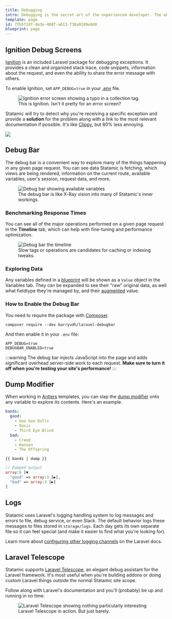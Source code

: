 ```yaml
---
title: Debugging
intro: Debugging is the secret art of the experienced developer. The ability to inspect stack traces, rifle through response objects, and dump data to the screen is often the quickest way to get yourself unstuck and back on track. Here are some tools Statamic provides to help you debug.
template: page
id: 7fb5f2df-de3e-480f-a613-f38a9109e8d8
blueprint: page
---
```

## Ignition Debug Screens

[Ignition][ignition] is an included Laravel package for debugging exceptions. It provides a clean and organized stack trace, code snippets, information about the request, and even the ability to share the error message with others.

To enable Ignition, set `APP_DEBUG=true` in your [.env](/configuration#environment-variables) file.

<figure>
    <img src="/img/ignition-collection.png" alt="Ignition error screen showing a typo in a collection tag.">
    <figcaption>This is Ignition. Isn't it pretty for an error screen?</figcaption>
</figure>

Statamic will try to detect why you're receiving a specific exception and provide a **solution** for the problem along with a link to the most relevant documentation if possible. It's like <a href="" x-on:click.prevent="showEasterEgg = true">Clippy</a>, but 80% less annoying.

<img src="/img/clippy-docs.gif" class="fixed z-10 cursor-pointer bottom-0 right-0 m-8" x-show.transition="showEasterEgg" x-on:click="showEasterEgg = false">

## Debug Bar

The debug bar is a convenient way to explore many of the things happening in any given page request. You can see data Statamic is fetching, which views are being rendered, information on the current route, available variables, user's session, request data, and more.

<figure>
    <img src="/img/debug-bar.png" alt="Debug bar showing available variables">
    <figcaption>The debug bar is like X-Ray vision into many of Statamic's inner workings.</figcaption>
</figure>

### Benchmarking Response Times

You can see all of the major operations performed on a given page request in the **Timeline** tab, which can help with fine-tuning and performance optimization.

<figure>
    <img src="/img/debug-bar-timeline.png" alt="Debug bar the timeline">
    <figcaption>Slow tags or operations are candidates for caching or indexing tweaks.</figcaption>
</figure>

### Exploring Data

Any variables defined in a [blueprint](/blueprints) will be shown as a `Value` object in the Variables tab. They can be expanded to see their "raw" original data, as well what fieldtype they're managed by, and their [augmented](/augmentation) value.

### How to Enable the Debug Bar

You need to require the package with [Composer][composer].

``` shell
composer require --dev barryvdh/laravel-debugbar
```

And then enable it in your `.env` file:

```env
APP_DEBUG=true
DEBUGBAR_ENABLED=true
```

:::warning
The debug bar injects JavaScript into the page and adds significant overhead server-side work to each request. **Make sure to turn it off when you're testing your site's performance!**
:::

## Dump Modifier

When working in [Antlers](/antlers) templates, you can slap the [dump modifier](/modifiers/dump) onto any variable to explore its contents. Here's an example.

``` yaml
bands:
  good:
    - Goo Goo Dolls
    - Oasis
    - Third Eye Blind
  bad:
    - Creed
    - Hanson
    - The Offspring
```

```
{{ bands | dump }}
```

``` php
// Dumped output
array:6 [▼
  "good" => array:3 [▶],
  "bad" => array:3 [▶]
]
```

## Logs

Statamic uses Laravel's logging handling system to log messages and errors to file, debug service, or even Slack. The default behavior logs these messages to files stored in `storage/logs`. Each day gets its own separate file so it can feel special (and make it easier to find what you're looking for).

Learn more about [configuring other logging channels](https://laravel.com/docs/logging#configuration) on the Laravel docs.

## Laravel Telescope

Statamic supports [Laravel Telescope][telescope], an elegant debug assistant for the Laravel framework. It's most useful when you're building addons or doing custom Laravel things outside the normal Statamic site scope.

Follow along with Laravel's documentation and you'll (probably) be up and running in no time.

<figure>
    <img src="/img/laravel-telescope.png" alt="Laravel Telescope showing nothing particularly interesting">
    <figcaption>Laravel Telescope in action. But just barely.</figcaption>
</figure>

[composer]: https://getcomposer.org/
[ignition]: https://flareapp.io/docs/ignition-for-laravel/introduction
[telescope]: https://laravel.com/docs/telescope
